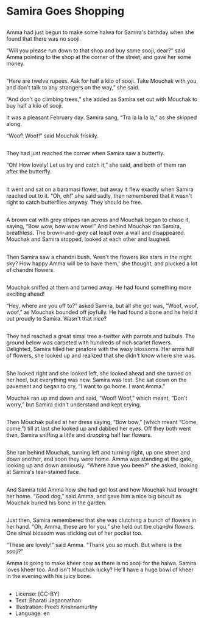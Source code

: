 # Samira Goes Shopping

##
Amma had just begun to make some halwa for Samira's birthday when she found that there was no sooji.

“Will you please run down to that shop and buy some sooji, dear?” said Amma pointing to the shop at the corner of the street, and gave her some money.

##
“Here are twelve rupees. Ask for half a kilo of sooji. Take Mouchak with you, and don't talk to any strangers on the way,” she said.

“And don't go climbing trees,” she added as Samira set out with Mouchak to buy half a kilo of sooji.

It was a pleasant February day. Samira sang, “Tra la la la la,” as she skipped along.

“Woof! Woof!” said Mouchak friskily.

##
They had just reached the corner when Samira saw a butterfly.

“Oh! How lovely! Let us try and catch it,” she said, and both of them ran after the butterfly.

##
It went and sat on a baramasi flower, but away it flew exactly when Samira reached out to it. “Oh, oh!” she said sadly, then remembered that it wasn't right to catch butterflies anyway. They should be free.

##
A brown cat with grey stripes ran across and Mouchak began to chase it, saying, “Bow wow, bow wow wow!” And behind Mouchak ran Samira, breathless. The brown-and-grey cat leapt over a wall and disappeared. Mouchak and Samira stopped, looked at each other and laughed.

##
Then Samira saw a chandni bush. ‘Aren't the flowers like stars in the night sky? How happy Amma will be to have them,' she thought, and plucked a lot of chandni flowers.

##
Mouchak sniffed at them and turned away. He had found something more exciting ahead!

“Hey, where are you off to?” asked Samira, but all she got was, “Woof, woof, woof,” as Mouchak bounded off joyfully. He had found a bone and he held it out proudly to Samira. Wasn't that nice?

##
They had reached a great simal tree a-twitter with parrots and bulbuls. The ground below was carpeted with hundreds of rich scarlet flowers. Delighted, Samira filled her pinafore with the waxy blossoms. Her arms full of flowers, she looked up and realized that she didn't know where she was.

##
She looked right and she looked left, she looked ahead and she turned on her heel, but everything was new. Samira was lost. She sat down on the pavement and began to cry, “I want to go home. I want Amma.”

Mouchak ran up and down and said, “Woof! Woof,” which meant, “Don't worry,” but Samira didn't understand and kept crying.

##
Then Mouchak pulled at her dress saying, “Bow bow,” (which meant “Come, come,”) till at last she looked up and dabbed her eyes. Off they both went then, Samira sniffing a little and dropping half her flowers.

##
She ran behind Mouchak, turning left and turning right, up one street and down another, and soon they were home. Amma was standing at the gate, looking up and down anxiously. “Where have you been?” she asked, looking at Samira's tear-stained face.

##
And Samira told Amma how she had got lost and how Mouchak had brought her home. “Good dog,” said Amma, and gave him a nice big biscuit as Mouchak buried his bone in the garden.

##
Just then, Samira remembered that she was clutching a bunch of flowers in her hand. “Oh, Amma, these are for you,” she held out the chandni flowers. One simal blossom was sticking out of her pocket too.

“These are lovely!” said Amma. “Thank you so much. But where is the sooji?”

Amma is going to make kheer now as there is no sooji for the halwa. Samira loves kheer too. And isn't Mouchak lucky? He'll have a huge bowl of kheer in the evening with his juicy bone.

##
* License: [CC-BY]
* Text: Bharati Jagannathan
* Illustration: Preeti Krishnamurthy
* Language: en
